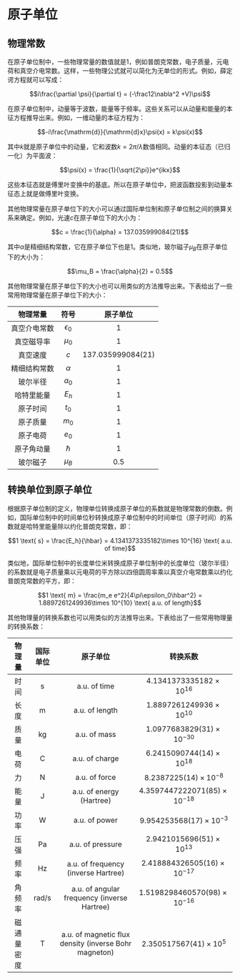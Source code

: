 # 原子单位

## 物理常数

在原子单位制中，一些物理常量的数值就是1，例如普朗克常数，电子质量，元电荷和真空介电常数。这样，一些物理公式就可以简化为无单位的形式。例如，薛定谔方程就可以写成：

$$i\frac{\partial \psi}{\partial t} = (-\frac12\nabla^2 +V)\psi$$

在原子单位制中，动量等于波数，能量等于频率。这些关系可以从动量和能量的本征方程推导出来。例如，一维动量的本征方程为：

$$-i\frac{\mathrm{d}}{\mathrm{d}x}\psi(x) = k\psi(x)$$

其中$k$就是原子单位中的动量，它和波数$k=2\pi/\lambda$数值相同。动量的本征态（已归一化）为平面波：

$$\psi(x) = \frac{1}{\sqrt{2\pi}}e^{ikx}$$

这些本征态就是傅里叶变换中的基底。所以在原子单位中，把波函数投影到动量本征态上就是做傅里叶变换。

其他物理常量在原子单位下的大小可以通过国际单位制和原子单位制之间的换算关系来确定。例如，光速$c$在原子单位下的大小为：

$$c = \frac{1}{\alpha} = 137.035999084(21)$$

其中$\alpha$是精细结构常数，它在原子单位下也是1。类似地，玻尔磁子$\mu_B$在原子单位下的大小为：

$$\mu_B = \frac{\alpha}{2} = 0.5$$

其他物理常量在原子单位下的大小也可以用类似的方法推导出来。下表给出了一些常用物理常量在原子单位下的大小：

| 物理常量 | 符号 | 原子单位 |
| :---: | :---: | :---: |
| 真空介电常数 | $\epsilon_0$ | 1 |
| 真空磁导率 | $\mu_0$ | 1 |
| 真空速度 | $c$ | $137.035999084(21)$ |
| 精细结构常数 | $\alpha$ | 1 |
| 玻尔半径 | $a_0$ | 1 |
| 哈特里能量 | $E_h$ | 1 |
| 原子时间 | $t_0$ | 1 |
| 原子质量 | $m_0$ | 1 |
| 原子电荷 | $e_0$ | 1 |
| 原子角动量 | $\hbar$ | 1 |
| 玻尔磁子 | $\mu_B$ | $0.5$ |

## 转换单位到原子单位

根据原子单位制的定义，物理单位转换成原子单位的系数就是物理常数的倒数。例如，国际单位制中的时间单位秒转换成原子单位制中的时间单位（原子时间）的系数就是哈特里能量除以约化普朗克常数，即：

$$1 \text{ s} = \frac{E_h}{\hbar} = 4.1341373335182\times 10^{16} \text{ a.u. of time}$$

类似地，国际单位制中的长度单位米转换成原子单位制中的长度单位（玻尔半径）的系数就是电子质量乘以元电荷的平方除以四倍圆周率乘以真空介电常数乘以约化普朗克常数的平方，即：

$$1 \text{ m} = \frac{m_e e^2}{4\pi\epsilon_0\hbar^2} = 1.8897261249936\times 10^{10} \text{ a.u. of length}$$

其他物理量的转换系数也可以用类似的方法推导出来。下表给出了一些常用物理量的转换系数：

| 物理量 | 国际单位 | 原子单位 | 转换系数 |
| :---: | :---: | :---: | :---: |
| 时间 | s | a.u. of time | $4.1341373335182\times 10^{16}$ |
| 长度 | m | a.u. of length | $1.8897261249936\times 10^{10}$ |
| 质量 | kg | a.u. of mass | $1.0977683829(31)\times 10^{-30}$ |
| 电荷 | C | a.u. of charge | $6.2415090744(14)\times 10^{18}$ |
| 力 | N | a.u. of force | $8.2387225(14)\times 10^{-8}$ |
| 能量 | J | a.u. of energy (Hartree) | $4.3597447222071(85)\times 10^{-18}$ |
| 功率 | W | a.u. of power | $9.954253568(17)\times 10^{-3}$ |
| 压强 | Pa | a.u. of pressure | $2.9421015696(51)\times 10^{13}$ |
| 频率 | Hz | a.u. of frequency (inverse Hartree) | $2.418884326505(16)\times 10^{-17}$ |
| 角频率 | rad/s | a.u. of angular frequency (inverse Hartree) | $1.5198298460570(98)\times 10^{-16}$ |
| 磁通量密度 | T | a.u. of magnetic flux density (inverse Bohr magneton) | $2.350517567(41)\times 10^{5}$ |
